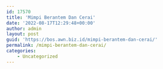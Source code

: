```yaml
---
id: 17570
title: 'Mimpi Berantem Dan Cerai'
date: '2022-08-17T12:29:48+00:00'
author: admin
layout: post
guid: 'https://bos.awn.biz.id/mimpi-berantem-dan-cerai/'
permalink: /mimpi-berantem-dan-cerai/
categories:
    - Uncategorized
---
```


